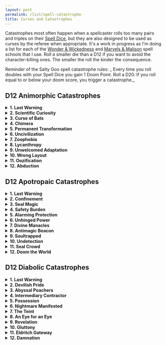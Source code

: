 ```yaml
---
layout: post
permalink: /list/spell-catastrophe
title: Curses and Catastrophes
---
```


Catastrophes most often happen when a spellcaster rolls too many pairs and triples on their [Spell Dice](/class/wizard#spells), but they are also designed to be used as curses by the referee when appropriate. It's a work in progress as I'm doing a list for each of the [Wonder & Wickedness](https://www.drivethrurpg.com/product/145647/Wonder--Wickedness) and [Marvels & Malison](https://www.drivethrurpg.com/product/211911/Marvels--Malisons) spell schools that I use. Roll a smaller die than a D12 if you want to avoid the character-killing ones. The smaller the roll the kinder the consequence.

Reminder of the Salty Goo spell catastrophe rules: _ Every time you roll doubles with your Spell Dice you gain 1 Doom Point. Roll a D20. If you roll equal to or below your doom score, you trigger a catastrophe._


## D12 Animorphic Catastrophes
<details markdown="1">
<summary><b>1. Last Warning</b></summary>
You are losing your humanity. For the rest of this session and the next one, you cannot use any tools or say sentences longer than 1 word.
</details>
<details markdown="1">
<summary><b>2. Scientific Curiosity</b></summary>
You have become a mutant. Roll on the [mutation table](https://coinsandscrolls.blogspot.com/2018/01/osr-1d500-biological-mutations.html). You cannot rest in a town without attracting the attention of vivimancers intent on collecting your organs.
</details>
<details markdown="1">
<summary><b>3. Curse of Bats</b></summary>
Every time you cast a spell, 1D6 screaming bats fly out of your mouth. You are [stunned](/2020/11/10/extra-rules/#conditions) for as many turns as you belch them out.
</details>
<details markdown="1">
<summary><b>4. Chimera</b></summary>
You grow an extra [random animal](https://www.generatormix.com/random-animal-generator) head. It reacts to things as the wild animal would, with fear, hunger or curiosity, independently of you. You have to eat one extra ration per day.
</details>
<details markdown="1">
<summary><b>5. Permanent Transformation</b></summary>
You permanently transform into a [random animal](https://www.generatormix.com/random-animal-generator). You can still cast spells. If you were already transformed into an animal, this becomes permanent.
</details>
<details markdown="1">
<summary><b>6. Uncivilization</b></summary>
You are now uncomfortable around humans. You must save vs [fear](/2020/11/10/extra-rules/#conditions) when you encounter one you do not know.
</details>
<details markdown="1">
<summary><b>7. Zoophobia</b></summary>
Every animal could be an animorph in disguise! You cannot cast spells in the presence of an animal. You must save vs [fear](/2020/11/10/extra-rules/#conditions) when you witness a creature shapeshifting.
</details>
<details markdown="1">
<summary><b>8. Lycanthropy</b></summary>
The next time the sun sets, you will transform into a [random animal](https://www.generatormix.com/random-animal-generator) and try to bite as many people as possible before sunrise. Each bitten person will be affected by the same curse and transform into the same animal the next sunset. This has a 1/6 chance to happen every subsequent sunset. When you spend a night like this, you become [fatigued](/2020/11/10/extra-rules/#conditions) and do not recuperate your spell dice. Hunters are on their way to kill you.
</details>
<details markdown="1">
<summary><b>9. Unwelcomed Adaptation</b></summary>
Your nostrils are replaced by gills. You can breathe underwater but not outside of it.
</details>
<details markdown="1">
<summary><b>10. Wrong Layout</b></summary>
How is a body made again? Roll a D6: 1, left leg; 2, right leg; 3, left arm; 4, right arm; 5, chest; 6, head. Then roll again. The first limb is replaced by a new second limb. Reroll if they are the same.
</details>
<details markdown="1">
<summary><b>11. Oozification</b></summary>
You simply do not hold shape anymore. You have become an ooze. You have 3 inventory slots and can't talk.
</details>
<details markdown="1">
<summary><b>12. Abduction</b></summary>
The next time you go outside, a sickly light will pierce the sky and shine on you. You, and only you, will see the silhouettes of strange humanoids reaching out for you. The rest of the world will see you disappear. You will be found naked in a completely different location 1D4 years later with no memories.
</details>

## D12 Apotropaic Catastrophes
<details markdown="1">
<summary><b>1. Last Warning</b></summary>
The next time you and your allies sleep in town, you are summoned by the Church for an endless inquiry on your careless use of magic.
</details>
<details markdown="1">
<summary><b>2. Confinement</b></summary>
All exits of the room you are in are sealed shut and locked. If you are not in a building, a single cell prison is build around you.
</details>
<details markdown="1">
<summary><b>3. Seal Magic</b></summary>
You've warded yourself from magic. Your Spell Dice are always expended when you use them.
</details>
<details markdown="1">
<summary><b>4. Safety Burden</b></summary>
For each spell in your Psyche, you must use another Psyche slot for the spell's "_proper instructions_". You cannot cast spells without them.
</details>
<details markdown="1">
<summary><b>5. Alarming Protection</b></summary>
Each movement in your vicinity, including yours, is signaled by an annoying alarm.
</details>
<details markdown="1">
<summary><b>6. Unhinged Power</b></summary>
You've destroyed the restraints dampening your magic. Blue flames constantly spew out of your hands.
</details>
<details markdown="1">
<summary><b>7. Divine Manacles</b></summary>
Your hands are stuck together.
</details>
<details markdown="1">
<summary><b>8. Antimagic Beacon</b></summary>
The area around you is completely sealed from magic. No spells can affect you and you can't cast spells. Feys avoid you, divine agents hate you.
</details>
<details markdown="1">
<summary><b>9. Soultrapped</b></summary>
Choose an item in your inventory. You are trapped in it like a genie in a bottle. You can hear a bit, although all sounds are muffled, and, if you scream, people outside can hear you, but not much louder than a whisper. You do not need to eat while trapped this way.
</details>
<details markdown="1">
<summary><b>10. Undetection</b></summary>
You are barely perceptible: nobody cares to interact with you, and you cannot interact with anything of significance. You can speak, but it will not be remembered.
</details>
<details markdown="1">
<summary><b>11. Seal Crowd</b></summary>
Every player in your group must flip a coin. If it's head, their character is soultrapped (see number 9). The same happens with all npcs and monsters in the area.
</details>
<details markdown="1">
<summary><b>12. Doom the World</b></summary>
You break the wards protecting the integrity of the world. An eldritch god starts phasing in!
</details>

## D12 Diabolic Catastrophes
<details markdown="1">
<summary><b>1. Last Warning</b></summary>
Your forehead is branded with heretical writing, recognizable by the learned as an invocation to be judged. Any agent of the Church or the Law will be compelled to prosecute you if they see it. Additionaly, if this writing is intoned by _any_ spellcaster or cleric, a [greater divine agent](/list/monsters-celestial) will be summoned.
</details>
<details markdown="1">
<summary><b>2. Devilish Pride</b></summary>
You and all allies nearby grow long, curving, goatlike horns. These are permanent, and mark those so affected as traffickers in diabolic magic. You cannot find respectable housing in towns. A mob will form if you are seen more than a day in the same settled location.
</details>
<details markdown="1">
<summary><b>3. Abyssal Poachers</b></summary>
You have been marked as a disturber of souls. Every time an intelligent life dies because of you, 1D4 of the [dretch demons](/monsters/dretch) tracking you are summoned to feast on it. This does not please the Authority.
</details>
<details markdown="1">
<summary><b>4. Intermediary Contractor</b></summary>
Anyone that makes a deal with you is unknowingly also making a deal with the devil who inherited you soul. If they do not discharge the debt, their souls are also inherited by it. Because of that, the devil will do everything short of direct intervention to prevent them from fulfilling their debt to you.
</details>
<details markdown="1">
<summary><b>5. Possession</b></summary>
The attention of a demon is attracted. It can now see whatever you see, and speak using your mouth, though the voice becomes different and ominous. Your eyes now glow a faint orange in darkness. It will try to cause the most violent chaos.
</details>
<details markdown="1">
<summary><b>6. Nightmare Manifested</b></summary>
One randomly determined person near the casting of the spell in your group is permanently marked with a demonic sigil. This sigil conjures a [lesser horror](/list/monsters-aberration) each time the afflicted person sleeps. Determine its reaction as normal.
</details>
<details markdown="1">
<summary><b>7. The Teint</b></summary>
You are permanently imbued with the nature of demons, and becomes subject to many demonic weaknesses. For example, holy water becomes damaging, circles of protection keep you out, and so forth. Furthermore, you lose the ability to cross running water without collapsing into unconsciousness. Crossing a line of salt, such as used with some magic circles, causes you 1D6 damage.
</details>
<details markdown="1">
<summary><b>8. An Eye for an Eye</b></summary>
An imp familiar is summoned. This familiar has your eyes, which cease to reside in your head. You continue to be able to see from the eyes, though do not control the imp directly. The imp may not travel more than 100 feet away from you. If it is slain, the eyes are banished to another place where swirling colors and running, pulsing veins are all that is visible.
</details>
<details markdown="1">
<summary><b>9. Revelation</b></summary>
The skies of far off places open above you. The vista seen contains geometries beyond the abilities of mortals to understand. All NPCs in the hex permanently become corrupted, most to the point of becoming murderers. You gain a new [Dabolist](/spells/#diabolism) spell and are now cosmically know as the antigod.
</details>
<details markdown="1">
<summary><b>10. Gluttony</b></summary>
You are bound to a demon of gluttony. In the future, prior to casting any spell, you must consume two full days of rations. You will never again feel satiated.
</details>
<details markdown="1">
<summary><b>11. Eldritch Gateway</b></summary>
Every time you cast a spell in the future, there is a 1 in 6 chance of accidentally also summoning a [greater horror](/list/monsters-aberration), reaction determined as normal
</details>
<details markdown="1">
<summary><b>12. Damnation</b></summary>
The next time you reach 0 HP, you are immediately dragged to hell to be judged.
</details>
